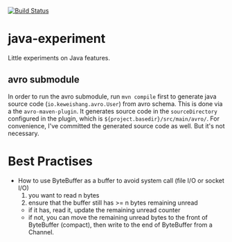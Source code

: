 [![Build Status][travis-img]][travis]

# java-experiment
Little experiments on Java features.

## avro submodule
In order to run the avro submodule, run `mvn compile` first to generate java source code (`io.keweishang.avro.User`)
from avro schema. This is done via a the `avro-maven-plugin`. It generates source code in the `sourceDirectory`
configured in the plugin, which is `${project.basedir}/src/main/avro/`. For convenience, I've committed the generated
source code as well. But it's not necessary.

# Best Practises
- How to use ByteBuffer as a buffer to avoid system call (file I/O or socket I/O)
  1. you want to read n bytes
  2. ensure that the buffer still has >= n bytes remaining unread
    - if it has, read it, update the remaining unread counter
    - if not, you can move the remaining unread bytes to the front of ByteBuffer (compact), then write to the end of ByteBuffer from a Channel.

[travis]: https://travis-ci.org/keweishang/java-experiment
[travis-img]: https://travis-ci.org/keweishang/java-experiment.svg?branch=master
